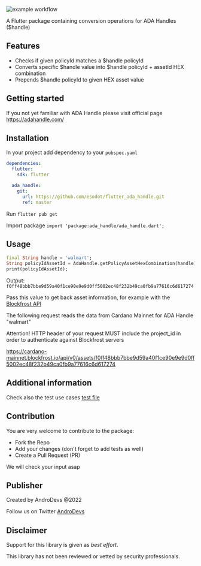 ![example workflow](https://github.com/esodot/flutter_ada_handle/actions/workflows/flutter.yml/badge.svg)

A Flutter package containing conversion operations for ADA Handles ($handle)

## Features

- Checks if given policyId matches a $handle policyId
- Converts specific $handle value into $handle policyId + assetId HEX combination
- Prepends $handle policyId to given HEX asset value

## Getting started

If you not yet familiar with ADA Handle please visit official page
https://adahandle.com/

## Installation

In your project add dependency to your `pubspec.yaml`

```yaml
dependencies:
  flutter:
    sdk: flutter

  ada_handle:
    git:
      url: https://github.com/esodot/flutter_ada_handle.git
      ref: master
```
Run `flutter pub get`

Import package `import 'package:ada_handle/ada_handle.dart';`


## Usage

```dart
final String handle = 'walmart';
String policyIdAssetId = AdaHandle.getPolicyAssetHexCombination(handle);
print(policyIdAssetId);
```

Output: `f0ff48bbb7bbe9d59a40f1ce90e9e9d0ff5002ec48f232b49ca0fb9a77616c6d617274`

Pass this value to get back asset information, for example with the [Blockfrost API](https://blockfrost.io)

The following request reads the data from Cardano Mainnet for ADA Handle "walmart"

Attention! HTTP header of your request MUST include the project_id in order to authenticate against Blockfrost servers
 
<https://cardano-mainnet.blockfrost.io/api/v0/assets/f0ff48bbb7bbe9d59a40f1ce90e9e9d0ff5002ec48f232b49ca0fb9a77616c6d617274>


## Additional information

Check also the test use cases [test file](test/ada_handle_test.dart)

## Contribution

You are very welcome to contribute to the package:

- Fork the Repo
- Add your changes (don't forget to add tests as well)
- Create a Pull Request (PR)

We will check your input asap

## Publisher

Created by AndroDevs @2022

Follow us on Twitter [AndroDevs](https://twitter.com/AndroDevs)

## Disclaimer

Support for this library is given as _best effort_.

This library has not been reviewed or vetted by security professionals.
